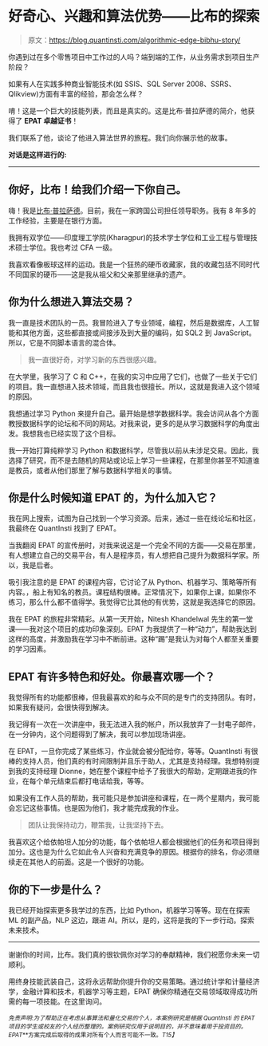 # 好奇心、兴趣和算法优势——比布的探索

> 原文：<https://blog.quantinsti.com/algorithmic-edge-bibhu-story/>

你遇到过在多个零售项目中工作过的人吗？端到端的工作，从业务需求到项目生产阶段？

如果有人在实践多种商业智能技术(如 SSIS、SQL Server 2008、SSRS、Qlikview)方面有丰富的经验，那会怎么样？

唷！这是一个巨大的技能列表，而且是真实的。这是比布·普拉萨德的简介，他获得了 **EPAT 卓越证书**！

我们联系了他，谈论了他进入算法世界的旅程。我们向你展示他的故事。

**对话是这样进行的:**

* * *

## 你好，比布！给我们介绍一下你自己。

嗨！我是[比布·普拉萨德](https://www.linkedin.com/in/bibhu-prasad-98154821/)。目前，我在一家跨国公司担任领导职务。我有 8 年多的工作经验，主要是在银行方面。

我拥有双学位——印度理工学院(Kharagpur)的技术学士学位和工业工程与管理技术硕士学位。我也考过 CFA 一级。

我喜欢看像板球这样的运动。我是一个狂热的硬币收藏家，我的收藏包括不同时代不同国家的硬币——这是我从祖父和父亲那里继承的遗产。

## 你为什么想进入算法交易？

我一直是技术团队的一员。我冒险进入了专业领域，编程，然后是数据库，人工智能和其他方面，这些都直接或间接涉及到大量的编码，如 SQL2 到 JavaScript。所以，它是不同脚本语言的混合体。

> 我一直很好奇，对学习新的东西很感兴趣。

在大学里，我学习了 C 和 C++，在我的实习中应用了它们，也做了一些关于它们的项目。我一直想进入技术领域，而且我也很擅长。所以，这就是我进入这个领域的原因。

我想通过学习 Python 来提升自己。最开始是想学数据科学。我会访问从各个方面教授数据科学的论坛和不同的网站。对我来说，更多的是从学习数据科学的角度出发。我想我也已经实现了这个目标。

我一开始打算纯粹学习 Python 和数据科学，尽管我以前从未涉足交易。因此，我选择了研究，而不是去随机的网站或论坛上学习一些课程，在那里你甚至不知道谁是教员，或者从他们那里了解与数据科学相关的事情。

## 你是什么时候知道 EPAT 的，为什么加入它？

我在网上搜索，试图为自己找到一个学习资源。后来，通过一些在线论坛和社区，我最终在 QuantInsti 找到了 EPAT。

当我翻阅 EPAT 的宣传册时，对我来说这是一个完全不同的方面——交易在那里，有人想建立自己的交易平台，有人是程序员，有人想把自己提升为数据科学家。所以，我是后者。

吸引我注意的是 EPAT 的课程内容，它讨论了从 Python、机器学习、策略等所有内容。，船上有知名的教员。课程结构很棒。正常情况下，如果你上课，如果你不练习，那么什么都不值得学。我觉得它比其他的有优势，这就是我选择它的原因。

我在 EPAT 的旅程非常精彩。从第一天开始，Nitesh Khandelwal 先生的第一堂课——我对这个项目的成功印象深刻。EPAT 为我提供了一种“动力”，帮助我达到这样的高度，并激励我在学习中不断前进。这种“踢”是我认为对每个人都至关重要的学习因素。

## EPAT 有许多特色和好处。你最喜欢哪一个？

我觉得所有的功能都很棒，但我最喜欢的和与众不同的是专门的支持团队。有时，如果我有疑问，会很快得到解决。

我记得有一次在一次讲座中，我无法进入我的帐户，所以我放弃了一封电子邮件，在一分钟内，这个问题得到了解决，我可以参加现场讲座。

在 EPAT，一旦你完成了某些练习，作业就会被分配给你，等等。QuantInsti 有很棒的支持人员，他们真的有时间限制并且乐于助人，尤其是支持经理。我想特别提到我的支持经理 Dionne，她在整个课程中给予了我很大的帮助，定期跟进我的作业，在每个单元结束后都打电话给我，等等。

如果没有工作人员的帮助，我可能只是参加讲座和课程，在一两个星期内，我可能会忘记这些事情。也是因为他们，我才能完成我的作业。

> 团队让我保持动力，鞭策我，让我坚持下去。

我喜欢这个给依帕坦人加分的功能，每个依帕坦人都会根据他们的任务和项目得到加分。这也是为什么它如此令人兴奋和充满竞争的原因。根据你的排名，你必须继续走在其他人的前面。这是一个很好的功能。

## 你的下一步是什么？

我已经开始探索更多我学过的东西，比如 Python，机器学习等等。现在在探索 ML 的副产品，NLP 这边，跟进 AI。所以，是的，这将是我的下一步行动。探索未来技术。

* * *

谢谢你的时间，比布。我们真的很钦佩你对学习的奉献精神，我们祝愿你未来一切顺利。

用终身技能武装自己，这将永远帮助你提升你的交易策略。通过统计学和计量经济学，金融计算和技术，机器学习等主题，EPAT 确保你精通在交易领域取得成功所需的每一项技能。在这里询问。

<small>*免责声明:为了帮助正在考虑从事算法和量化交易的个人，本案例研究是根据 QuantInsti 的 EPAT* *项目的学生或校友的个人经历整理的。案例研究仅用于说明目的，并不意味着用于投资目的。EPAT***方案完成后取得的成果对所有个人而言可能不一致。*T15】*</small>